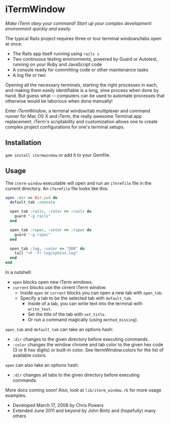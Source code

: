 # iTermWindow

*Make iTerm obey your command! Start up your complex development environment quickly and easily.*

The typical Rails project requires three or tour terminal windows/tabs open at once:

* The Rails app itself running using `rails s`
* Two continuous testing environments, powered by Guard or Autotest, running on your Ruby and JavaScript code
* A console ready for committing code or other maintenance tasks
* A log file or two

Opening all the necessary terminals, starting the right processes in each, and making them easily identifiable
is a long, slow process when done by hand. But guess what -- computers can be used to automate processes that
otherwise would be laborious when done manually!

Enter *iTermWindow*, a terminal window/tab multiplexer and command runner for Mac OS X and iTerm, the really
awesome Terminal.app replacement. iTerm's scriptability and customization allows one to create complex
project configurations for one's terminal setups.

## Installation

`gem install itermwindow` or add it to your Gemfile.

## Usage

The `iterm-window` executable will open and run an `iTermfile` file in the current directory. 
An `iTermfile` file looks like this:

``` ruby
open :dir => Dir.pwd do
  default_tab :console

  open_tab :rails, :color => :rails do
    guard "-g rails"
  end

  open_tab :rspec, :color => :rspec do
    guard "-g rspec"
  end

  open_tab :log, :color => "DDB" do
    tail "+F -fr log/sphinx.log"
  end
end
```

In a nutshell:

* `open` blocks open new iTerm windows.
* `current` blocks use the cirrent iTerm window.
  * Inside `open` or `current` blocks you can open a new tab with `open_tab`.
  * Specify a tab to be the selected tab with `default_tab`.
    * Inside of a tab, you can write text into the terminal with `write_text`.
    * Set the title of the tab with `set_title`.
    * Or run a command magically (using `method_missing`).

`open_tab` and `default_tab` can take an options hash:

* `:dir` changes to the given directory before executing commands.
* `:color` changes the window chrome and tab color to the given hex code (3 or 6 hex digits) or built-in color. See ItermWindow.colors for the list of available colors.

`open` can also take an options hash:

* `:dir` changes all tabs to the given directory before executing commands.

More docs coming soon! Also, look at `lib/iterm_window.rb` for more usage examples.

* Developed March 17, 2008 by Chris Powers
* Extended June 2011 and beyond by John Bintz and (hopefully) many others

